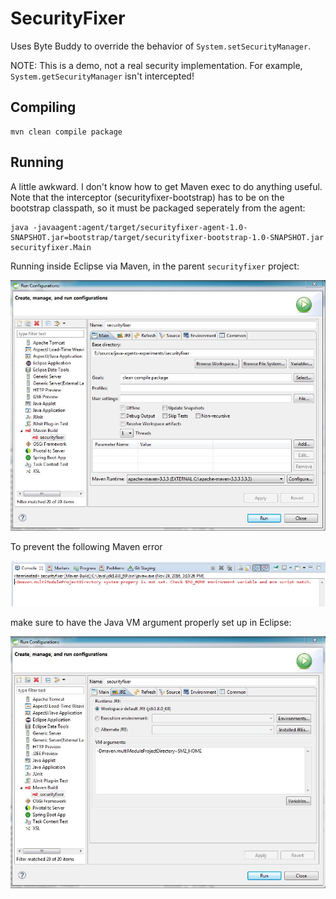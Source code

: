 # SecurityFixer

Uses Byte Buddy to override the behavior of `System.setSecurityManager`.

NOTE: This is a demo, not a real security implementation.  For example, `System.getSecurityManager` isn't intercepted!  

## Compiling

```
mvn clean compile package
```

## Running

A little awkward.  I don't know how to get Maven exec to do anything useful.  Note that the interceptor (securityfixer-bootstrap) has to be on the bootstrap classpath, so
it must be packaged seperately from the agent:

```
java -javaagent:agent/target/securityfixer-agent-1.0-SNAPSHOT.jar=bootstrap/target/securityfixer-bootstrap-1.0-SNAPSHOT.jar securityfixer.Main
```

Running inside Eclipse via Maven, in the parent ``securityfixer`` project:


![Main Tab](https://github.com/excelsiorsoft/java-agents-experiments/blob/master/images/Capture.JPG)

To prevent the following Maven error

![Maven Eclipse Error](https://github.com/excelsiorsoft/java-agents-experiments/blob/master/images/Capture3.JPG)

 make sure to have the Java VM argument properly set up in Eclipse:


![JRE Tab](https://github.com/excelsiorsoft/java-agents-experiments/blob/master/images/Capture2.JPG)